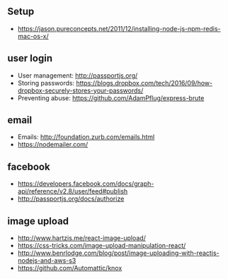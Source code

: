 ## Setup
* https://jason.pureconcepts.net/2011/12/installing-node-js-npm-redis-mac-os-x/


## user login
* User management: http://passportjs.org/
* Storing passwords: https://blogs.dropbox.com/tech/2016/09/how-dropbox-securely-stores-your-passwords/
* Preventing abuse: https://github.com/AdamPflug/express-brute

## email 
* Emails: http://foundation.zurb.com/emails.html
* https://nodemailer.com/

## facebook
* https://developers.facebook.com/docs/graph-api/reference/v2.8/user/feed#publish
* http://passportjs.org/docs/authorize

## image upload
* http://www.hartzis.me/react-image-upload/
* https://css-tricks.com/image-upload-manipulation-react/
* http://www.benrlodge.com/blog/post/image-uploading-with-reactjs-nodejs-and-aws-s3
* https://github.com/Automattic/knox
